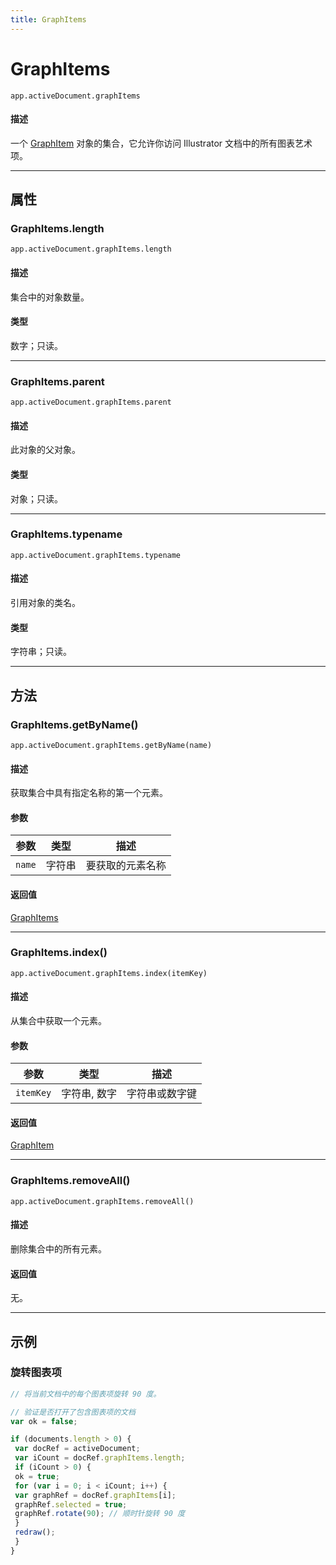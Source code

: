 ```yaml
---
title: GraphItems
---
```

# GraphItems

`app.activeDocument.graphItems`

#### 描述

一个 [GraphItem](.././GraphItem) 对象的集合，它允许你访问 Illustrator 文档中的所有图表艺术项。

---

## 属性

### GraphItems.length

`app.activeDocument.graphItems.length`

#### 描述

集合中的对象数量。

#### 类型

数字；只读。

---

### GraphItems.parent

`app.activeDocument.graphItems.parent`

#### 描述

此对象的父对象。

#### 类型

对象；只读。

---

### GraphItems.typename

`app.activeDocument.graphItems.typename`

#### 描述

引用对象的类名。

#### 类型

字符串；只读。

---

## 方法

### GraphItems.getByName()

`app.activeDocument.graphItems.getByName(name)`

#### 描述

获取集合中具有指定名称的第一个元素。

#### 参数

| 参数 | 类型 | 描述 |
| --- | --- | --- |
| `name` | 字符串 | 要获取的元素名称 |

#### 返回值

[GraphItems](#graphitems)

---

### GraphItems.index()

`app.activeDocument.graphItems.index(itemKey)`

#### 描述

从集合中获取一个元素。

#### 参数

| 参数 | 类型 | 描述 |
| --- | --- | --- |
| `itemKey` | 字符串, 数字 | 字符串或数字键 |

#### 返回值

[GraphItem](.././GraphItem)

---

### GraphItems.removeAll()

`app.activeDocument.graphItems.removeAll()`

#### 描述

删除集合中的所有元素。

#### 返回值

无。

---

## 示例

### 旋转图表项

```javascript
// 将当前文档中的每个图表项旋转 90 度。

// 验证是否打开了包含图表项的文档
var ok = false;

if (documents.length > 0) {
 var docRef = activeDocument;
 var iCount = docRef.graphItems.length;
 if (iCount > 0) {
 ok = true;
 for (var i = 0; i < iCount; i++) {
 var graphRef = docRef.graphItems[i];
 graphRef.selected = true;
 graphRef.rotate(90); // 顺时针旋转 90 度
 }
 redraw();
 }
}
```
